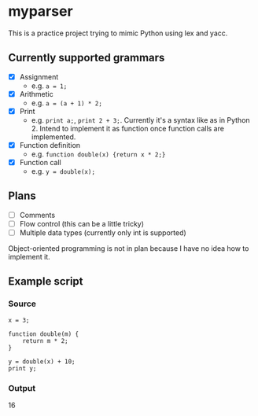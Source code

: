 # myparser

This is a practice project trying to mimic Python using lex and yacc.

## Currently supported grammars

- [x] Assignment
	- e.g. `a = 1;`
- [x] Arithmetic
	- e.g. `a = (a + 1) * 2;`
- [x] Print 
	- e.g. `print a;`, `print 2 + 3;`. Currently it's a syntax like as in Python 2. Intend to implement it as function once function calls are implemented.
- [x] Function definition
	- e.g. `function double(x) {return x * 2;}`
- [x] Function call
	- e.g. `y = double(x);`

## Plans

- [ ] Comments
- [ ] Flow control (this can be a little tricky)
- [ ] Multiple data types (currently only int is supported)

Object-oriented programming is not in plan because I have no idea how to implement it.


## Example script

### Source

```
x = 3;

function double(m) {
    return m * 2;
}

y = double(x) + 10;
print y;
```

### Output

16